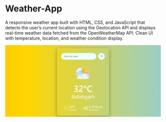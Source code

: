 # Weather-App
A responsive weather app built with HTML, CSS, and JavaScript that detects the user’s current location using the Geolocation API and displays real-time weather data fetched from the OpenWeatherMap API. Clean UI with temperature, location, and weather condition display.

![image alt](https://github.com/riya8505/Weather-App/blob/main/Screenshot%202025-07-17%20123050.png?raw=true)
